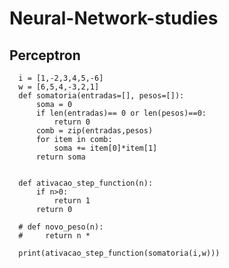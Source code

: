 # Neural-Network-studies
## Perceptron
      i = [1,-2,3,4,5,-6]
      w = [6,5,4,-3,2,1]
      def somatoria(entradas=[], pesos=[]):
          soma = 0
          if len(entradas)== 0 or len(pesos)==0:
              return 0
          comb = zip(entradas,pesos)    
          for item in comb:
              soma += item[0]*item[1]    
          return soma 


      def ativacao_step_function(n):
          if n>0:
              return 1
          return 0 

      # def novo_peso(n):
      #     return n *

      print(ativacao_step_function(somatoria(i,w)))

